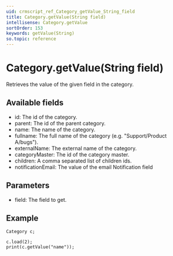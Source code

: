 ```yaml
---
uid: crmscript_ref_Category_getValue_String_field
title: Category.getValue(String field)
intellisense: Category.getValue
sortOrder: 153
keywords: getValue(String)
so.topic: reference
---
```


# Category.getValue(String field)

Retrieves the value of the given field in the category.

## Available fields

* id: The id of the category.
* parent: The id of the parent category.
* name: The name of the category.
* fullname: The full name of the category (e.g. "Support/Product A/bugs").
* externalName: The external name of the category.
* categoryMaster: The id of the category master.
* children: A comma separated list of children ids.
* notificationEmail: The value of the email Notification field

## Parameters

* field: The field to get.

## Example

    Category c;
   
    c.load(2);
    print(c.getValue("name"));
